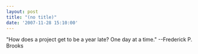 ```yaml
---
layout: post
title: "(no title)"
date: '2007-11-28 15:10:00'
---
```


"How does a project get to be a year late? One day at a time." --Frederick P. Brooks
